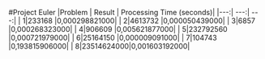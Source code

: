 #Project Euler
|Problem | Result | Processing Time (seconds)|
|---:| ---:| ---:|
| 1|233168    |0,000298821000|
| 2|4613732   |0,000050439000|
| 3|6857      |0,000268323000|
| 4|906609    |0,005621877000|
| 5|232792560 |0,000721979000|
| 6|25164150  |0,000009091000|
| 7|104743    |0,193815906000|
| 8|23514624000|0,001603192000|
